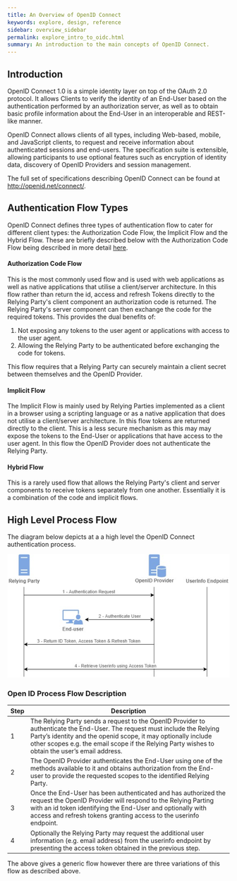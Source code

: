 ```yaml
---
title: An Overview of OpenID Connect
keywords: explore, design, reference
sidebar: overview_sidebar
permalink: explore_intro_to_oidc.html
summary: An introduction to the main concepts of OpenID Connect.
---
```


## Introduction

OpenID Connect 1.0 is a simple identity layer on top of the OAuth 2.0 protocol. It allows Clients to verify the identity of an End-User based on the authentication performed by an authorization server, as well as to obtain basic profile information about the End-User in an interoperable and REST-like manner.

OpenID Connect allows clients of all types, including Web-based, mobile, and JavaScript clients, to request and receive information about authenticated sessions and end-users. The specification suite is extensible, allowing participants to use optional features such as encryption of identity data, discovery of OpenID Providers and session management.

The full set of specifications describing OpenID Connect can be found at <http://openid.net/connect/>.

## Authentication Flow Types

OpenID Connect defines three types of authentication flow to cater for different client types: the Authorization Code Flow, the Implicit Flow and the Hybrid Flow. These are briefly described below with the Authorization Code Flow being described in more detail [here](explore_auth_code_flow).

#### Authorization Code Flow

This is the most commonly used flow and is used with web applications as well as native applications that utilise a client/server architecture. In this flow rather than return the id, access and refresh Tokens directly to the Relying Party's client component an authorization code is returned. The Relying Party's server component can then exchange the code for the required tokens. This provides the dual benefits of:

1. Not exposing any tokens to the user agent or applications with access to the user agent.
2. Allowing the Relying Party to be authenticated before exchanging the code for tokens.

This flow requires that a Relying Party can securely maintain a client secret between themselves and the OpenID Provider.

#### Implicit Flow

The Implicit Flow is mainly used by Relying Parties implemented as a client in a browser using a scripting language or as a native application that does not utilise a client/server architecture. In this flow tokens are returned directly to the client. This is a less secure mechanism as this may may expose the tokens to the End-User or applications that have access to the user agent. In this flow the OpenID Provider does not authenticate the Relying Party.

#### Hybrid Flow

This is a rarely used flow that allows the Relying Party's client and server components to receive tokens separately from one another. Essentially it is a combination of the code and implicit flows.


   
## High Level Process Flow

The diagram below depicts at a a high level the OpenID Connect authentication process.

![OpenID Connect High Level Flow](images/OIDCHighLevelFlow.jpg)


### Open ID Process Flow Description



| Step| Description|
| ----- | --------- |
|1|The Relying Party sends a request to the OpenID Provider to authenticate the End-User. The request must include the Relying Party’s identity and the openid scope, it may optionally include other scopes e.g. the email scope if the Relying Party wishes to obtain the user’s email address.|
|2|The OpenID Provider authenticates the End-User using one of the methods available to it and obtains authorization from the End-user to provide the requested scopes to the identified Relying Party.|
|3|Once the End-User has been authenticated and has authorized the request the OpenID Provider will respond to the Relying Parting with an id token identifying the End-User and optionally with access and refresh tokens granting access to the userinfo endpoint.|
|4|Optionally the Relying Party may request the additional user information (e.g. email address) from the userinfo endpoint by presenting the access token obtained in the previous step.|




The above gives a generic flow however there are three variations of this flow as described above.


